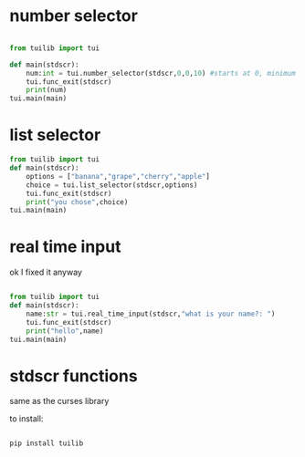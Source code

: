 # number selector
```python

from tuilib import tui

def main(stdscr):
    num:int = tui.number_selector(stdscr,0,0,10) #starts at 0, minimum 0, maximum 10
    tui.func_exit(stdscr)
    print(num)
tui.main(main)
```

# list selector
```python
from tuilib import tui
def main(stdscr):
    options = ["banana","grape","cherry","apple"]
    choice = tui.list_selector(stdscr,options)
    tui.func_exit(stdscr)
    print("you chose",choice)
tui.main(main)
```

# real time input

ok I fixed it anyway

```python

from tuilib import tui
def main(stdscr):
    name:str = tui.real_time_input(stdscr,"what is your name?: ")
    tui.func_exit(stdscr)
    print("hello",name)
tui.main(main)
```


# stdscr functions

same as the curses library


to install:

```bash

pip install tuilib
```